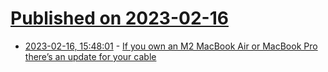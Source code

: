 # [Published on 2023-02-16](index.md)

* [2023-02-16, 15:48:01](https://news.ycombinator.com/item?id=34820191) - [If you own an M2 MacBook Air or MacBook Pro there’s an update for your cable](https://www.macworld.com/article/1514105/macbook-air-pro-magsafe-cable-firmware-update.html)
